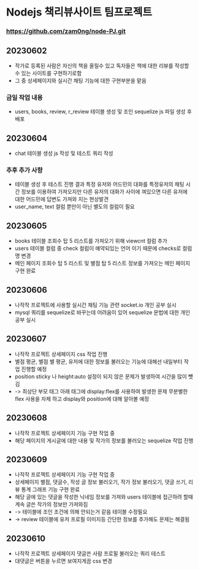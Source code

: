 # Nodejs 책리뷰사이트 팀프로젝트

### https://github.com/zam0ng/node-PJ.git

## 20230602

- 작가로 등록된 사람은 자신의 책을 올릴수 있고 독자들은 책에 대한 리뷰를 작성할 수 있는 사이트를 구현하기로함
- 그 중 상세페이지와 실시간 채팅 기능에 대한 구현부분을 맡음

### 금일 작업 내용

- users, books, review, r_review 테이블 생성 및 조인 sequelize js 파일 생성 후 배포

## 20230604

- chat 테이블 생성 js 작성 및 테스트 쿼리 작성

### 추후 추가 사항

- 테이블 생성 후 테스트 진행 결과 특정 유저와 어드민의 대화를 특정유저의 채팅 시간 정보를 이용하여 가져오지만 다른 유저의 대화가 사이에 껴있으면 다른 유저에 대한 어드민에 답변도 가져와 지는 현상발견
- user_name, text 컬럼 뿐만이 아닌 별도의 컬럼이 필요

## 20230605

- books 테이블 조회수 탑 5 리스트를 가져오기 위해 viewcnt 컬럼 추가
- users 테이블 컬럼 중 check 컬럼이 예약되있는 언어 이기 때문에 checks로 컬럼명 변경
- 메인 페이지 조회수 탑 5 리스트 및 별점 탑 5 리스트 정보를 가져오는 메인 페이지 구현 완료

## 20230606

- 나작작 프로젝트에 사용할 실시간 채팅 기능 관련 socket.io 개인 공부 실시
- mysql 쿼리를 sequelize로 바꾸는데 어려움이 있어 sequelize 문법에 대한 개인 공부 실시

## 20230607

- 나작작 프로젝트 상세페이지 css 작업 진행
- 별점 평균, 별점 별 평균, 유저에 대한 정보를 불러오는 기능에 대해선 내일부터 작업 진행할 예정
- position sticky 나 height:auto 설정이 되지 않은 문제가 발생하여 시간을 많이 뻇김
- -> 최상단 부모 태그 아래 태그에 display:flex를 사용하여 발생한 문제 무분별한 flex 사용을 자제 하고 display와 position에 대해 알아볼 예정

## 20230608

- 나작작 프로젝트 상세페이지 기능 구현 작업 중
- 해당 페이지의 게시글에 대한 내용 및 작가의 정보를 불러오는 sequelize 작업 진행

## 20230609

- 나작작 프로젝트 상세페이지 기능 구현 작업 중
- 상세페이지 별점, 댓글수, 작성 글 정보 불러오기, 작가 정보 불러오기, 댓글 쓰기, 리뷰 통계 그래프 기능 구현 완료
- 해당 글에 있는 댓글을 작성한 닉네임 정보를 가져와 users 테이블에 접근하려 할때 계속 글쓴 작가의 정보만 가져와짐
- -> 테이블에 조인 조건에 의해 안되는거 같음 테이블 수정필요
- -> review 테이블에 유저 프로필 이미지등 간단한 정보를 추가해도 문제는 해결됨

## 20230610

- 나작작 프로젝트 상세페이지 댓글쓴 사람 프로필 불러오는 쿼리 테스트
- 대댓글은 버튼을 누르면 보여지게끔 css 변경

